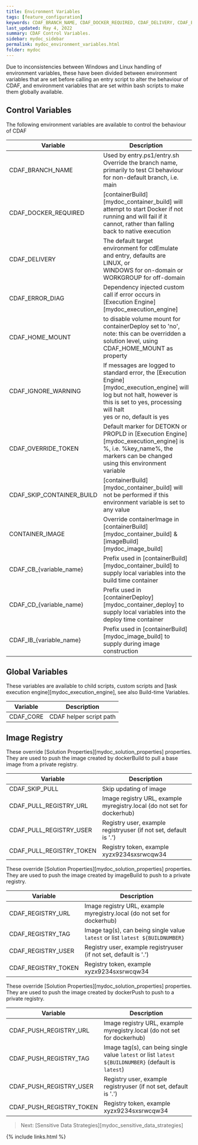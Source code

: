 ```yaml
---
title: Environment Variables
tags: [feature_configuration]
keywords: CDAF_BRANCH_NAME, CDAF_DOCKER_REQUIRED, CDAF_DELIVERY, CDAF_ERROR_DIAG, CDAF_HOME_MOUNT, CDAF_IGNORE_WARNING, CDAF_OVERRIDE_TOKEN, CDAF_SKIP_CONTAINER_BUILD, CONTAINER_IMAGE, CDAF_CB_, CDAF_CD_
last_updated: May 4, 2022
summary: CDAF Control Variables.
sidebar: mydoc_sidebar
permalink: mydoc_environment_variables.html
folder: mydoc
---
```


Due to inconsistencies between Windows and Linux handling of environment variables, these have been divided between environment variables that are set before calling an entry script to alter the behaviour of CDAF, and environment variables that are set within bash scripts to make them globally available.

## Control Variables

The following environment variables are available to control the behaviour of CDAF

| Variable                  | Description
|---------------------------|------------
| CDAF_BRANCH_NAME          | Used by entry.ps1/entry.sh <br/>Override the branch name, primarily to test CI behaviour for non-default branch, i.e. main
| CDAF_DOCKER_REQUIRED      | [containerBuild][mydoc_container_build] will attempt to start Docker if not running and will fail if it cannot, rather than falling back to native execution
| CDAF_DELIVERY             | The default target environment for cdEmulate and entry, defaults are <br/>LINUX, or<br/> WINDOWS for on-domain or WORKGROUP for off-domain
| CDAF_ERROR_DIAG           | Dependency injected custom call if error occurs in [Execution Engine][mydoc_execution_engine]
| CDAF_HOME_MOUNT           | to disable volume mount for containerDeploy set to 'no', note: this can be overridden a solution level, using CDAF_HOME_MOUNT as property
| CDAF_IGNORE_WARNING       | If messages are logged to standard error, the [Execution Engine][mydoc_execution_engine] will log but not halt, however is this is set to yes, processing will halt <br/>yes or no, default is yes
| CDAF_OVERRIDE_TOKEN       | Default marker for DETOKN or PROPLD in [Execution Engine][mydoc_execution_engine] is %, i.e. %key_name%, the markers can be changed using this environment variable
| CDAF_SKIP_CONTAINER_BUILD | [containerBuild][mydoc_container_build] will not be performed if this environment variable is set to any value
| CONTAINER_IMAGE           | Override containerImage in [containerBuild][mydoc_container_build] & [imageBuild][mydoc_image_build]
| CDAF_CB_{variable_name}   | Prefix used in [containerBuild][mydoc_container_build] to supply local variables into the build time container
| CDAF_CD_{variable_name}   | Prefix used in [containerDeploy][mydoc_container_deploy] to supply local variables into the deploy time container
| CDAF_IB_{variable_name}   | Prefix used in [containerBuild][mydoc_image_build] to supply during image construction

## Global Variables

These variables are available to child scripts, custom scripts and [task execution engine][mydoc_execution_engine], see also Build-time Variables.

| Variable                  | Description
|---------------------------|------------
| CDAF_CORE                 | CDAF helper script path

## Image Registry

These override [Solution Properties][mydoc_solution_properties] properties. They are used to push the image created by dockerBuild to pull a base image from a private registry.

| Variable                  | Description
|---------------------------|------------
| CDAF_SKIP_PULL            | Skip updating of image
| CDAF_PULL_REGISTRY_URL    | Image registry URL, example myregistry.local (do not set for dockerhub)
| CDAF_PULL_REGISTRY_USER   | Registry user, example registryuser (if not set, default is '.')
| CDAF_PULL_REGISTRY_TOKEN  | Registry token, example xyzx9234sxsrwcqw34

These override [Solution Properties][mydoc_solution_properties] properties. They are used to push the image created by imageBuild to push to a private registry.

| Variable                  | Description
|---------------------------|------------
| CDAF_REGISTRY_URL         | Image registry URL, example myregistry.local (do not set for dockerhub)
| CDAF_REGISTRY_TAG         | Image tag(s), can being single value `latest` or list `latest ${BUILDNUMBER}`
| CDAF_REGISTRY_USER        | Registry user, example registryuser (if not set, default is '.')
| CDAF_REGISTRY_TOKEN       | Registry token, example xyzx9234sxsrwcqw34

These override [Solution Properties][mydoc_solution_properties] properties. They are used to push the image created by dockerPush to push to a private registry.

| Variable                  | Description
|---------------------------|------------
| CDAF_PUSH_REGISTRY_URL    | Image registry URL, example myregistry.local (do not set for dockerhub)
| CDAF_PUSH_REGISTRY_TAG    | Image tag(s), can being single value `latest` or list `latest ${BUILDNUMBER}` (default is `latest`)
| CDAF_PUSH_REGISTRY_USER   | Registry user, example registryuser (if not set, default is '.')
| CDAF_PUSH_REGISTRY_TOKEN  | Registry token, example xyzx9234sxsrwcqw34

> Next: [Sensitive Data Strategies][mydoc_sensitive_data_strategies]

{% include links.html %}
